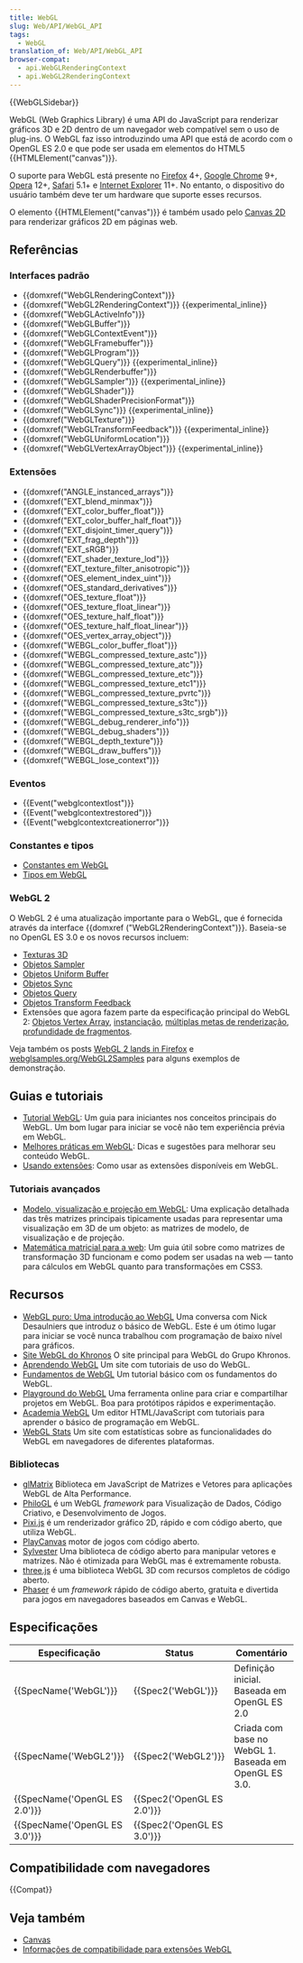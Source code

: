 ```yaml
---
title: WebGL
slug: Web/API/WebGL_API
tags:
  - WebGL
translation_of: Web/API/WebGL_API
browser-compat:
  - api.WebGLRenderingContext
  - api.WebGL2RenderingContext
---
```

{{WebGLSidebar}}

WebGL (Web Graphics Library) é uma API do JavaScript para renderizar gráficos 3D e 2D dentro de um navegador web compatível sem o uso de plug-ins. O WebGL faz isso introduzindo uma API que está de acordo com o OpenGL ES 2.0 e que pode ser usada em elementos do HTML5 {{HTMLElement("canvas")}}.

O suporte para WebGL está presente no [Firefox](/pt-BR/Firefox) 4+, [Google Chrome](http://www.google.com/chrome/) 9+, [Opera](http://www.opera.com/) 12+, [Safari](http://www.apple.com/safari/) 5.1+ e [Internet Explorer](http://windows.microsoft.com/en-us/internet-explorer/browser-ie) 11+. No entanto, o dispositivo do usuário também deve ter um hardware que suporte esses recursos.

O elemento {{HTMLElement("canvas")}} é também usado pelo [Canvas 2D](/pt-BR/docs/Web/API/Canvas_API) para renderizar gráficos 2D em páginas web.

## Referências

### Interfaces padrão

- {{domxref("WebGLRenderingContext")}}
- {{domxref("WebGL2RenderingContext")}} {{experimental_inline}}
- {{domxref("WebGLActiveInfo")}}
- {{domxref("WebGLBuffer")}}
- {{domxref("WebGLContextEvent")}}
- {{domxref("WebGLFramebuffer")}}
- {{domxref("WebGLProgram")}}
- {{domxref("WebGLQuery")}} {{experimental_inline}}
- {{domxref("WebGLRenderbuffer")}}
- {{domxref("WebGLSampler")}} {{experimental_inline}}
- {{domxref("WebGLShader")}}
- {{domxref("WebGLShaderPrecisionFormat")}}
- {{domxref("WebGLSync")}} {{experimental_inline}}
- {{domxref("WebGLTexture")}}
- {{domxref("WebGLTransformFeedback")}} {{experimental_inline}}
- {{domxref("WebGLUniformLocation")}}
- {{domxref("WebGLVertexArrayObject")}} {{experimental_inline}}

### Extensões

- {{domxref("ANGLE_instanced_arrays")}}
- {{domxref("EXT_blend_minmax")}}
- {{domxref("EXT_color_buffer_float")}}
- {{domxref("EXT_color_buffer_half_float")}}
- {{domxref("EXT_disjoint_timer_query")}}
- {{domxref("EXT_frag_depth")}}
- {{domxref("EXT_sRGB")}}
- {{domxref("EXT_shader_texture_lod")}}
- {{domxref("EXT_texture_filter_anisotropic")}}
- {{domxref("OES_element_index_uint")}}
- {{domxref("OES_standard_derivatives")}}
- {{domxref("OES_texture_float")}}
- {{domxref("OES_texture_float_linear")}}
- {{domxref("OES_texture_half_float")}}
- {{domxref("OES_texture_half_float_linear")}}
- {{domxref("OES_vertex_array_object")}}
- {{domxref("WEBGL_color_buffer_float")}}
- {{domxref("WEBGL_compressed_texture_astc")}}
- {{domxref("WEBGL_compressed_texture_atc")}}
- {{domxref("WEBGL_compressed_texture_etc")}}
- {{domxref("WEBGL_compressed_texture_etc1")}}
- {{domxref("WEBGL_compressed_texture_pvrtc")}}
- {{domxref("WEBGL_compressed_texture_s3tc")}}
- {{domxref("WEBGL_compressed_texture_s3tc_srgb")}}
- {{domxref("WEBGL_debug_renderer_info")}}
- {{domxref("WEBGL_debug_shaders")}}
- {{domxref("WEBGL_depth_texture")}}
- {{domxref("WEBGL_draw_buffers")}}
- {{domxref("WEBGL_lose_context")}}

### Eventos

- {{Event("webglcontextlost")}}
- {{Event("webglcontextrestored")}}
- {{Event("webglcontextcreationerror")}}

### Constantes e tipos

- [Constantes em WebGL](/pt-BR/docs/Web/API/WebGL_API/Constants)
- [Tipos em WebGL](/pt-BR/docs/Web/API/WebGL_API/Types)

### WebGL 2

O WebGL 2 é uma atualização importante para o WebGL, que é fornecida através da interface {{domxref ("WebGL2RenderingContext")}}. Baseia-se no OpenGL ES 3.0 e os novos recursos incluem:

- [Texturas 3D](/pt-BR/docs/Web/API/WebGL2RenderingContext/texImage3D)
- [Objetos Sampler](/pt-BR/docs/Web/API/WebGLSampler)
- [Objetos Uniform Buffer](/pt-BR/docs/Web/API/WebGL2RenderingContext#Uniform_buffer_objects)
- [Objetos Sync](/pt-BR/docs/Web/API/WebGLSync)
- [Objetos Query](/pt-BR/docs/Web/API/WebGLQuery)
- [Objetos Transform Feedback](/pt-BR/docs/Web/API/WebGLTransformFeedback)
- Extensões que agora fazem parte da especificação principal do WebGL 2: [Objetos Vertex Array](/pt-BR/docs/Web/API/WebGLVertexArrayObject), [instanciação](/pt-BR/docs/Web/API/WebGL2RenderingContext/drawArraysInstanced), [múltiplas metas de renderização](/pt-BR/docs/Web/API/WebGL2RenderingContext/drawBuffers), [profundidade de fragmentos](/pt-BR/docs/Web/API/EXT_frag_depth).

Veja também os posts [WebGL 2 lands in Firefox](https://hacks.mozilla.org/2017/01/webgl-2-lands-in-firefox/) e [webglsamples.org/WebGL2Samples](http://webglsamples.org/WebGL2Samples/) para alguns exemplos de demonstração.

## Guias e tutoriais

- [Tutorial WebGL](/pt-BR/docs/Web/API/WebGL_API/Tutorial): Um guia para iniciantes nos conceitos principais do WebGL. Um bom lugar para iniciar se você não tem experiência prévia em WebGL.
- [Melhores práticas em WebGL](/pt-BR/docs/Web/API/WebGL_API/WebGL_best_practices): Dicas e sugestões para melhorar seu conteúdo WebGL.
- [Usando extensões](/pt-BR/docs/Web/API/WebGL_API/Using_Extensions): Como usar as extensões disponíveis em WebGL.

### Tutoriais avançados

- [Modelo, visualização e projeção em WebGL](/pt-BR/docs/Web/API/WebGL_API/WebGL_model_view_projection): Uma explicação detalhada das três matrizes principais tipicamente usadas para representar uma visualização em 3D de um objeto: as matrizes de modelo, de visualização e de projeção.
- [Matemática matricial para a web](/pt-BR/docs/Web/API/WebGL_API/Matrix_math_for_the_web): Um guia útil sobre como matrizes de transformação 3D funcionam e como podem ser usadas na web — tanto para cálculos em WebGL quanto para transformações em CSS3.

## Recursos

- [WebGL puro: Uma introdução ao WebGL](https://www.youtube.com/embed/H4c8t6myAWU/?feature=player_detailpage) Uma conversa com Nick Desaulniers que introduz o básico de WebGL. Este é um ótimo lugar para iniciar se você nunca trabalhou com programação de baixo nível para gráficos.
- [Site WebGL do Khronos](http://www.khronos.org/webgl/) O site principal para WebGL do Grupo Khronos.
- [Aprendendo WebGL](http://learningwebgl.com/blog/?page_id=1217) Um site com tutoriais de uso do WebGL.
- [Fundamentos de WebGL](http://www.html5rocks.com/en/tutorials/webgl/webgl_fundamentals/) Um tutorial básico com os fundamentos do WebGL.
- [Playground do WebGL](http://webglplayground.net) Uma ferramenta online para criar e compartilhar projetos em WebGL. Boa para protótipos rápidos e experimentação.
- [Academia WebGL](http://www.webglacademy.com) Um editor HTML/JavaScript com tutoriais para aprender o básico de programação em WebGL.
- [WebGL Stats](http://webglstats.com/) Um site com estatísticas sobre as funcionalidades do WebGL em navegadores de diferentes plataformas.

### Bibliotecas

- [glMatrix](https://github.com/toji/gl-matrix) Biblioteca em JavaScript de Matrizes e Vetores para aplicações WebGL de Alta Performance.
- [PhiloGL](http://senchalabs.github.com/philogl/) é um WebGL _framework_ para Visualização de Dados, Código Criativo, e Desenvolvimento de Jogos.
- [Pixi.js](http://www.pixijs.com/) é um renderizador gráfico 2D, rápido e com código aberto, que utiliza WebGL.
- [PlayCanvas](https://playcanvas.com/) motor de jogos com código aberto.
- [Sylvester](http://sylvester.jcoglan.com/) Uma biblioteca de código aberto para manipular vetores e matrizes. Não é otimizada para WebGL mas é extremamente robusta.
- [three.js](https://threejs.org/) é uma biblioteca WebGL 3D com recursos completos de código aberto.
- [Phaser](https://phaser.io/) é um _framework_ rápido de código aberto, gratuita e divertida para jogos em navegadores baseados em Canvas e WebGL.

## Especificações

| Especificação                            | Status                               | Comentário                                            |
| ---------------------------------------- | ------------------------------------ | ----------------------------------------------------- |
| {{SpecName('WebGL')}}             | {{Spec2('WebGL')}}             | Definição inicial. Baseada em OpenGL ES 2.0           |
| {{SpecName('WebGL2')}}             | {{Spec2('WebGL2')}}             | Criada com base no WebGL 1. Baseada em OpenGL ES 3.0. |
| {{SpecName('OpenGL ES 2.0')}} | {{Spec2('OpenGL ES 2.0')}} |                                                       |
| {{SpecName('OpenGL ES 3.0')}} | {{Spec2('OpenGL ES 3.0')}} |                                                       |

## Compatibilidade com navegadores

{{Compat}}

## Veja também

- [Canvas](/pt-BR/docs/Web/API/Canvas_API)
- [Informações de compatibilidade para extensões WebGL](/pt-BR/docs/Web/API/WebGLRenderingContext/getSupportedExtensions#Browser_compatibility)
